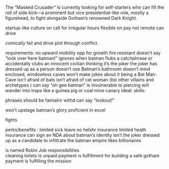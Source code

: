 
The “Masked Crusader” is currently looking for self-starters who can fill the roll of side kick—a prominent but vice presidential-like role, mostly a figurehead, to fight alongside Gotham’s renowned Dark Knight. 

startup-like culture 
on call for irregular hours
flexible on pay
not remote 
can drive 

comically fail and drive plot through conflict. 

requirements: 
no upward mobility 
opp for growth 
fire resistant 
doesn’t say “look over here batman!”
ignores when batman flubs a catchphrase or accidentally clubs an innocent civilian thinking it’s the joker 
the joker has dressed up as a person 
doesn’t use Batman’s bathroom
doesn’t mind enclosed, windowless caves
won’t make jokes about it being a Bat Man-Cave
isn’t afraid of bats
isn’t afraid of cat woman (list other villains and archetypes )
can say “oh gee batman” 
is invulnerable to piercing 
will wander into traps like a guinea pig or coal mine canary 
ideal:
skills:

phrases should be famialrir withd 
can say “lookout!”

won’t upstage batman’s glory 
proficient in excel 

fights 

perks/benefits :
limited sick leave 
no helshr insurance
limited heath insurance 
can sign an NDA about batman’s identity 
isn’t the joker dressed up as a candidate to infiltrate the batman empire 
likes billionaires 

is named Robin
Job responsibilities  
cleaning toilets 
is unpaid
payment is fulfillment for building a safe gotham
payment is fulfilling the mission 
